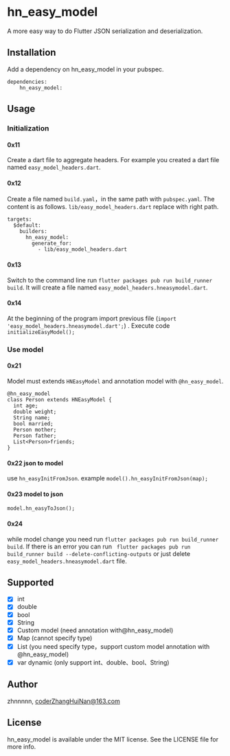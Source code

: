 # hn_easy_model

A more easy way to do Flutter JSON serialization and deserialization.

## Installation

Add a dependency on hn_easy_model in your pubspec.

```
dependencies:
    hn_easy_model:
```

## Usage

### Initialization 
#### 0x11
Create a dart file to aggregate headers. For example you created a dart file named `easy_model_headers.dart`.
#### 0x12 
Create a file named `build.yaml`，in the same path with `pubspec.yaml`. The content is as follows. `lib/easy_model_headers.dart` replace with right path.

```
targets:
  $default:
    builders:
      hn_easy_model:
        generate_for:
          - lib/easy_model_headers.dart 
```
#### 0x13
Switch to the command line run `flutter packages pub run build_runner build`. It will create a file named `easy_model_headers.hneasymodel.dart`.
#### 0x14
At the beginning of the program import previous file (`import 'easy_model_headers.hneasymodel.dart';`) . Execute code `initializeEasyModel();`

### Use model
#### 0x21
Model must extends `HNEasyModel` and annotation model with `@hn_easy_model`.

```
@hn_easy_model
class Person extends HNEasyModel {
  int age;
  double weight;
  String name;
  bool married;
  Person mother;
  Person father;
  List<Person>friends;
}
```
#### 0x22 json to model
use `hn_easyInitFromJson`. example `model().hn_easyInitFromJson(map);`

#### 0x23 model to json
`model.hn_easyToJson();`

#### 0x24
while model change you need run `flutter packages pub run build_runner build`. If there is an error you can run ` flutter packages pub run build_runner build --delete-conflicting-outputs` or just delete `easy_model_headers.hneasymodel.dart` file.

## Supported
* [x] int
* [x] double
* [x] bool
* [x] String
* [x] Custom model (need annotation with@hn_easy_model)
* [x] Map (cannot specify type)
* [x] List (you need specify type，support  custom model annotation with @hn_easy_model)
* [x] var dynamic (only support int、double、bool、String)

## Author
zhnnnnn, coderZhangHuiNan@163.com

## License
hn_easy_model is available under the MIT license. See the LICENSE file for more info.
